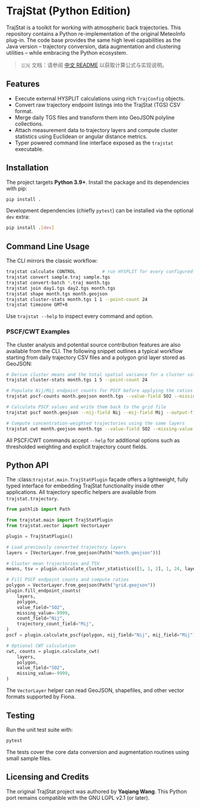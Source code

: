 # TrajStat (Python Edition)

TrajStat is a toolkit for working with atmospheric back trajectories.  This
repository contains a Python re-implementation of the original MeteoInfo
plug-in.  The code base provides the same high level capabilities as the Java
version – trajectory conversion, data augmentation and clustering utilities –
while embracing the Python ecosystem.

> 🇨🇳 文档：请参阅 [中文 README](README.zh.md) 以获取计算公式与实现说明。

## Features

- Execute external HYSPLIT calculations using rich `TrajConfig` objects.
- Convert raw trajectory endpoint listings into the TrajStat (TGS) CSV format.
- Merge daily TGS files and transform them into GeoJSON polyline collections.
- Attach measurement data to trajectory layers and compute cluster statistics
  using Euclidean or angular distance metrics.
- Typer powered command line interface exposed as the `trajstat` executable.

## Installation

The project targets **Python 3.9+**.  Install the package and its dependencies
with pip:

```bash
pip install .
```

Development dependencies (chiefly `pytest`) can be installed via the optional
`dev` extra:

```bash
pip install .[dev]
```

## Command Line Usage

The CLI mirrors the classic workflow:

```bash
trajstat calculate CONTROL          # run HYSPLIT for every configured start time
trajstat convert sample.traj sample.tgs
trajstat convert-batch *.traj month.tgs
trajstat join day1.tgs day2.tgs month.tgs
trajstat shape month.tgs month.geojson
trajstat cluster-stats month.tgs 1 1 --point-count 24
trajstat timezone GMT+8
```

Use `trajstat --help` to inspect every command and option.

### PSCF/CWT Examples

The cluster analysis and potential source contribution features are also
available from the CLI.  The following snippet outlines a typical workflow
starting from daily trajectory CSV files and a polygon grid layer stored as
GeoJSON:

```bash
# Derive cluster means and the total spatial variance for a cluster solution
trajstat cluster-stats month.tgs 1 5 --point-count 24

# Populate Nij/Mij endpoint counts for PSCF before applying the ratios
trajstat pscf-counts month.geojson month.tgs --value-field SO2 --missing-value -9999

# Calculate PSCF values and write them back to the grid file
trajstat pscf month.geojson --nij-field Nij --mij-field Mij --output-field PSCF

# Compute concentration-weighted trajectories using the same layers
trajstat cwt month.geojson month.tgs --value-field SO2 --missing-value -9999
```

All PSCF/CWT commands accept `--help` for additional options such as
thresholded weighting and explicit trajectory count fields.

## Python API

The :class:`trajstat.main.TrajStatPlugin` façade offers a lightweight, fully
typed interface for embedding TrajStat functionality inside other
applications.  All trajectory specific helpers are available from
`trajstat.trajectory`.

```python
from pathlib import Path

from trajstat.main import TrajStatPlugin
from trajstat.vector import VectorLayer

plugin = TrajStatPlugin()

# Load previously converted trajectory layers
layers = [VectorLayer.from_geojson(Path("month.geojson"))]

# Cluster mean trajectories and TSV
means, tsv = plugin.calculate_cluster_statistics([1, 1, 2], 1, 24, layers)

# Fill PSCF endpoint counts and compute ratios
polygon = VectorLayer.from_geojson(Path("grid.geojson"))
plugin.fill_endpoint_counts(
    layers,
    polygon,
    value_field="SO2",
    missing_value=-9999,
    count_field="Nij",
    trajectory_count_field="Mij",
)
pscf = plugin.calculate_pscf(polygon, nij_field="Nij", mij_field="Mij")

# Optional CWT calculation
cwt, counts = plugin.calculate_cwt(
    layers,
    polygon,
    value_field="SO2",
    missing_value=-9999,
)
```

The `VectorLayer` helper can read GeoJSON, shapefiles, and other vector
formats supported by Fiona.

## Testing

Run the unit test suite with:

```bash
pytest
```

The tests cover the core data conversion and augmentation routines using small
sample files.

## Licensing and Credits

The original TrajStat project was authored by **Yaqiang Wang**.  This Python
port remains compatible with the GNU LGPL v2.1 (or later).
